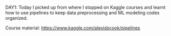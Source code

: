DAY1: 
Today I picked up from where I stopped on Kaggle courses and learnt how to use pipelines to keep data preprocessing and ML modeling codes organized.

Course material: https://www.kaggle.com/alexisbcook/pipelines
